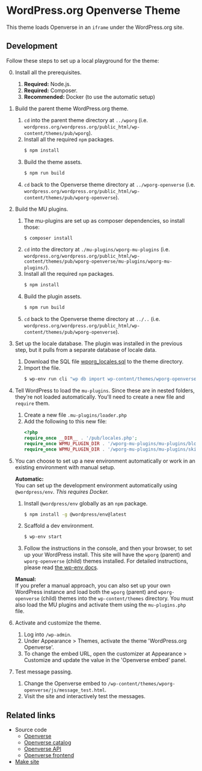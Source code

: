 # WordPress.org Openverse Theme

This theme loads Openverse in an `iframe` under the WordPress.org site.

## Development

Follow these steps to set up a local playground for the theme:

0.  Install all the prerequisites.

    1.  **Required:** Node.js.
    2.  **Required:** Composer.
    3.  **Recommended:** Docker (to use the automatic setup)

1.  Build the parent theme WordPress.org theme.

    1.  `cd` into the parent theme directory at `../wporg`
        (i.e. `wordpress.org/wordpress.org/public_html/wp-content/themes/pub/wporg`).
    2.  Install all the required `npm` packages.
        ```bash
        $ npm install
        ```
    3.  Build the theme assets.
        ```bash
        $ npm run build
        ```
    4.  `cd` back to the Openverse theme directory at `../wporg-openverse`
        (i.e. `wordpress.org/wordpress.org/public_html/wp-content/themes/pub/wporg-openverse`).

2.  Build the MU plugins.

    1.  The mu-plugins are set up as composer dependencies, so install those:
        ```bash
        $ composer install
        ```
    2.  `cd` into the directory at `./mu-plugins/wporg-mu-plugins`
        (i.e. `wordpress.org/wordpress.org/public_html/wp-content/themes/pub/wporg-openverse/mu-plugins/wporg-mu-plugins/`).
    3.  Install all the required `npm` packages.
        ```bash
        $ npm install
        ```
    4.  Build the plugin assets.
        ```bash
        $ npm run build
        ```
    5.  `cd` back to the Openverse theme directory at `../..`
        (i.e. `wordpress.org/wordpress.org/public_html/wp-content/themes/pub/wporg-openverse`).

4.  Set up the locale database. The plugin was installed in the previous step, but it pulls from a separate database of locale data.

    1.  Download the SQL file [wporg_locales.sql](https://raw.githubusercontent.com/WordPress/pattern-directory/trunk/.wp-env/data/wporg_locales.sql) to the theme directory.
    2.  Import the file.
        ```bash
        $ wp-env run cli "wp db import wp-content/themes/wporg-openverse/wporg_locales.sql"
        ```

5.  Tell WordPress to load the `mu-plugins`. Since these are in nested folders, they're not loaded automatically. You'll need to create a new file and `require` them.

    1.  Create a new file `.mu-plugins/loader.php`
    2.  Add the following to this new file:
        ```php
        <?php
        require_once __DIR__ . '/pub/locales.php';
        require_once WPMU_PLUGIN_DIR . '/wporg-mu-plugins/mu-plugins/blocks/global-header-footer/blocks.php';
        require_once WPMU_PLUGIN_DIR . '/wporg-mu-plugins/mu-plugins/skip-to/skip-to.php';
        ```

6.  You can choose to set up a new environment automatically or work in an
    existing environment with manual setup.

    **Automatic:**  
    You can set up the development environment automatically using
    `@wordpress/env`. _This requires Docker._

    1.  Install `@wordpress/env` globally as an `npm` package.
        ```bash
        $ npm install -g @wordpress/env@latest
        ```
    2.  Scaffold a dev environment.
        ```bash
        $ wp-env start
        ```
    3.  Follow the instructions in the console, and then your browser, to set up
        your WordPress install. This site will have the `wporg` (parent) and
        `wporg-openverse` (child) themes installed. For detailed instructions,
        please read [the wp-env docs](https://developer.wordpress.org/block-editor/reference-guides/packages/packages-env/).

    **Manual:**  
    If you prefer a manual approach, you can also set up your own WordPress
    instance and load both the `wporg` (parent) and `wporg-openverse` (child)
    themes into the `wp-content/themes` directory. You must also load the MU
    plugins and activate them using the `mu-plugins.php` file.

7.  Activate and customize the theme.

    1.  Log into `/wp-admin`.
    2.  Under Appearance > Themes, activate the theme 'WordPress.org Openverse'.
    3.  To change the embed URL, open the customizer at Appearance > Customize
        and update the value in the 'Openverse embed' panel.

8.  Test message passing.

    1.  Change the Openverse embed to
        `/wp-content/themes/wporg-openverse/js/message_test.html`.
    2.  Visit the site and interactively test the messages.

## Related links

- Source code
    - [Openverse](https://github.com/WordPress/openverse)
    - [Openverse catalog](https://github.com/WordPress/openverse-catalog)
    - [Openverse API](https://github.com/WordPress/openverse-api)
    - [Openverse frontend](https://github.com/WordPress/openverse-frontend)
- [Make site](https://make.wordpress.org/openverse/)
